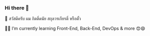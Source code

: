 ### Hi there 👋
🙋 สวัสดีครับ ผม กิตติ์ดนัย สกุลวรเกียรติ์ หรือตั้ว

🌱🌱 I’m currently learning Front-End, Back-End, DevOps & more 😍😄
<!--
**kitdanay/kitdanay** is a ✨ _special_ ✨ repository because its `README.md` (this file) appears on your GitHub profile.

Here are some ideas to get you started:

- 🔭 I’m currently working on ...
- 🌱 I’m currently learning ...
- 👯 I’m looking to collaborate on ...
- 🤔 I’m looking for help with ...
- 💬 Ask me about ...
- 📫 How to reach me: ...
- 😄 Pronouns: ...
- ⚡ Fun fact: ...
-->
